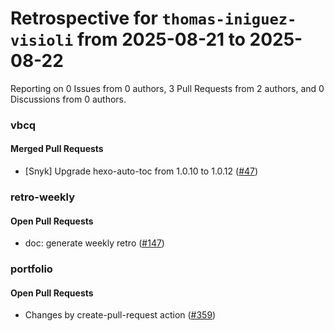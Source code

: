 # Retrospective for `thomas-iniguez-visioli` from 2025-08-21 to 2025-08-22

Reporting on 0 Issues from 0 authors, 3 Pull Requests from 2 authors, and 0 Discussions from 0 authors.


### vbcq

#### Merged Pull Requests

- [Snyk] Upgrade hexo-auto-toc from 1.0.10 to 1.0.12 ([#47](https://github.com/thomas-iniguez-visioli/vbcq/pull/47))

### retro-weekly

#### Open Pull Requests

- doc: generate weekly retro ([#147](https://github.com/thomas-iniguez-visioli/retro-weekly/pull/147))

### portfolio

#### Open Pull Requests

- Changes by create-pull-request action ([#359](https://github.com/thomas-iniguez-visioli/portfolio/pull/359))